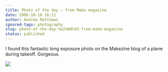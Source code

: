 ```yaml
---
title: Photo of the day – from Make magazine
date: 2006-10-10 16:11
author: Andrew Matthews
ignored-tags: photography
slug: photo-of-the-day-%e2%80%93-from-make-magazine
status: published
---
```


I found this fantastic long exposure photo on the Makezine blog of a plane during takeoff. Gorgeous.

![](http://www.makezine.com/blog/0925096.jpg)
